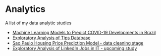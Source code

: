 # Analytics

A list of my data analytic studies

- [Machine Learning Models to Predict COVID-19 Developments in Brazil](https://github.com/nanipumpkin/covid19br_ml/blob/main/covid-19-br.ipynb)
- [Exploratory Analysis of Tips Database](https://github.com/nanipumpkin/data_analysis_tips/blob/main/analise_exploratoria.ipynb)
- [Sao Paulo Housing Price Prediction Model - data cleaning stage](https://github.com/nanipumpkin/sp_housing)
- [Exploratory Analysis of LinkedIn Jobs in IT - upcoming study]()
